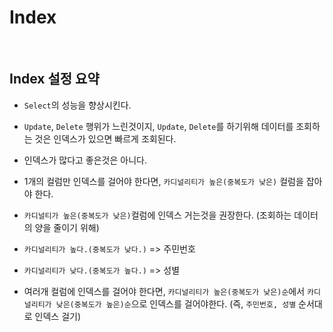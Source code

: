 # Index

<br>

## Index 설정 요약

- `Select`의 성능을 향상시킨다.

- `Update`, `Delete` 행위가 느린것이지, `Update`, `Delete`를 하기위해 데이터를 조회하는 것은 인덱스가 있으면 빠르게 조회된다.

- 인덱스가 많다고 좋은것은 아니다.

- 1개의 컬럼만 인덱스를 걸어야 한다면, `카디널리티가 높은(중복도가 낮은)` 컬럼을 잡아야 한다.

- `카디널티가 높은(중복도가 낮은)`컬럼에 인덱스 거는것을 권장한다. (조회하는 데이터의 양을 줄이기 위해)

- `카디널리티가 높다.(중복도가 낮다.)` => 주민번호

- `카디널리티가 낮다.(중복도가 높다.)` => 성별

- 여러개 컬럼에 인덱스를 걸어야 한다면, `카디널리티가 높은(중복도가 낮은)순`에서 `카디널리티가 낮은(중복도가 높은)순`으로 인덱스를 걸어야한다. (즉, `주민번호, 성별` 순서대로 인덱스 걸기)
